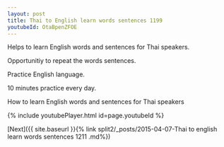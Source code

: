 ```yaml
---
layout: post
title: Thai to English learn words sentences 1199 
youtubeId: OtaBpenZFOE
---
```

 
 
Helps to learn English words and sentences for Thai speakers.

Opportunitiy to repeat the words sentences. 

Practice English language. 
 
10 minutes practice every day. 
 
How to learn English words and sentences for Thai speakers 
 
{% include youtubePlayer.html id=page.youtubeId %}
 
 
[Next]({{ site.baseurl }}{% link  split2/_posts/2015-04-07-Thai to english learn words sentences 1211 .md%})
 
